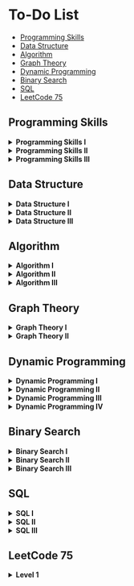 # To-Do List

- [Programming Skills](#programming-skills)
- [Data Structure](#data-structure)
- [Algorithm](#algorithm)
- [Graph Theory](#graph-theory)
- [Dynamic Programming](#dynamic-programming)
- [Binary Search](#binary-search)
- [SQL](#sql)
- [LeetCode 75](#leetcode-75)

## Programming Skills

<details>
	<summary><b>Programming Skills I</b></summary>
	<ul>
		<li>[x] 1523. Count Odd Numbers in an Interval Range</li>
		<li>[x] 1491. Average Salary Excluding the Minimum and Maximum Salary</li>
		<li>[x] 0191. Number of 1 Bits</li>
		<li>[x] 1281. Subtract the Product and Sum of Digits of an Integer</li>
		<li>[x] 0976. Largest Perimeter Triangle</li>
		<li>[x] 1779. Find Nearest Point That Has the Same X or Y Coordinate</li>
		<li>[x] 1822. Sign of the Product of an Array</li>
		<li>[x] 1502. Can Make Arithmetic Progression From Sequence</li>
		<li>[x] 0202. Happy Number</li>
		<li>[x] 1790. Check if One String Swap Can Make Strings Equal</li>
		<li>[x] 0589. N-ary Tree Preorder Traversal</li>
		<li>[x] 0496. Next Greater Element I</li>
		<li>[x] 1232. Check If It Is a Straight Line</li>
		<li>[x] 1588. Sum of All Odd Length Subarrays</li>
		<li>[x] 0283. Move Zeroes</li>
		<li>[x] 1672. Richest Customer Wealth</li>
		<li>[x] 1572. Matrix Diagonal Sum</li>
		<li>[x] 0566. Reshape the Matrix</li>
		<li>[x] 1768. Merge Strings Alternately</li>
		<li>[x] 1678. Goal Parser Interpretation</li>
		<li>[x] 0389. Find the Difference</li>
		<li>[x] 0709. To Lower Case</li>
		<li>[x] 1309. Decrypt String from Alphabet to Integer Mapping</li>
		<li>[x] 0953. Verifying an Alien Dictionary</li>
		<li>[x] 1290. Convert Binary Number in a Linked List to Integer</li>
		<li>[x] 0876. Middle of the Linked List</li>
		<li>[x] 0104. Maximum Depth of Binary Tree</li>
		<li>[x] 0404. Sum of Left Leaves</li>
		<li>[x] 1356. Sort Integers by The Number of 1 Bits</li>
		<li>[x] 0232. Implement Queue using Stacks</li>
		<li>[x] 0242. Valid Anagram</li>
		<li>[x] 0217. Contains Duplicate</li>
		<li>[x] 1603. Design Parking System</li>
		<li>[x] 0303. Range Sum Query - Immutable</li>
	</ul>
</details>
<details>
	<summary><b>Programming Skills II</b></summary>
	<ul>
		<li>[x] 0896. Monotonic Array</li>
		<li>[x] 0028. Implement strStr()</li>
		<li>[x] 0110. Balanced Binary Tree</li>
		<li>[x] 0459. Repeated Substring Pattern</li>
		<li>[x] 0150. Evaluate Reverse Polish Notation</li>
		<li>[x] 0066. Plus One</li>
		<li>[x] 1367. Linked List in Binary Tree</li>
		<li>[x] 0043. Multiply Strings</li>
		<li>[x] 0067. Add Binary</li>
		<li>[x] 0989. Add to Array-Form of Integer</li>
		<li>[x] 0739. Daily Temperatures</li>
		<li>[x] 0058. Length of Last Word</li>
		<li>[x] 0048. Rotate Image</li>
		<li>[x] 1886. Determine Whether Matrix Can Be Obtained By Rotation</li>
		<li>[x] 0054. Spiral Matrix</li>
		<li>[x] 0973. K Closest Points to Origin</li>
		<li>[x] 1630. Arithmetic Subarrays</li>
		<li>[x] 0429. N-ary Tree Level Order Traversal</li>
		<li>[x] 0503. Next Greater Element II</li>
		<li>[x] 0556. Next Greater Element III</li>
		<li>[x] 1376. Time Needed to Inform All Employees</li>
		<li>[x] 0049. Group Anagrams</li>
		<li>[x] 0438. Find All Anagrams in a String</li>
		<li>[x] 0713. Subarray Product Less Than K</li>
		<li>[x] 0304. Range Sum Query 2D - Immutable</li>
		<li>[x] 0910. Smallest Range II</li>
		<li>[x] 0143. Reorder List</li>
		<li>[x] 0138. Copy List with Random Pointer</li>
		<li>[x] 0002. Add Two Numbers</li>
		<li>[x] 0445. Add Two Numbers II</li>
		<li>[x] 0061. Rotate List</li>
		<li>[x] 0173. Binary Search Tree Iterator</li>
		<li>[x] 1845. Seat Reservation Manager</li>
		<li>[x] 0860. Lemonade Change</li>
		<li>[x] 0155. Min Stack</li>
		<li>[x] 0341. Flatten Nested List Iterator</li>
		<li>[x] 1797. Design Authentication Manager</li>
		<li>[x] 0707. Design Linked List</li>
		<li>[x] 0380. Insert Delete GetRandom O(1)</li>
		<li>[x] 0622. Design Circular Queue</li>
		<li>[x] 0729. My Calendar I</li>
	</ul>
</details>
<details>
	<summary><b>Programming Skills III</b></summary>
	<ul>
		<li>[ ] 1634. Add Two Polynomials Represented as Linked Lists</li>
		<li>[ ] 0369. Plus One Linked List</li>
		<li>[ ] 1836. Remove Duplicates From an Unsorted Linked List</li>
		<li>[ ] 0426. Convert Binary Search Tree to Sorted Doubly Linked List</li>
		<li>[ ] 0325. Maximum Size Subarray Sum Equals k</li>
		<li>[ ] 0209. Minimum Size Subarray Sum</li>
		<li>[ ] 0525. Contiguous Array</li>
		<li>[ ] 1798. Maximum Number of Consecutive Values You Can Make</li>
		<li>[ ] 0255. Verify Preorder Sequence in Binary Search Tree</li>
		<li>[ ] 0224. Basic Calculator</li>
		<li>[ ] 0901. Online Stock Span</li>
		<li>[ ] 0241. Different Ways to Add Parentheses</li>
		<li>[ ] 0449. Serialize and Deserialize BST</li>
		<li>[ ] 0008. String to Integer (atoi)</li>
		<li>[ ] 0148. Sort List</li>
		<li>[ ] 0023. Merge k Sorted Lists</li>
		<li>[ ] 0708. Insert into a Sorted Circular Linked List</li>
		<li>[ ] 0282. Expression Add Operators</li>
		<li>[ ] 0227. Basic Calculator II</li>
		<li>[ ] 0772. Basic Calculator III</li>
		<li>[ ] 0641. Design Circular Deque</li>
		<li>[ ] 1352. Product of the Last K Numbers</li>
		<li>[ ] 1597. Build Binary Expression Tree From Infix Expression</li>
		<li>[ ] 0214. Shortest Palindrome</li>
		<li>[ ] 0065. Valid Number</li>
		<li>[ ] 0208. Implement Trie (Prefix Tree)</li>
		<li>[ ] 1804. Implement Trie II (Prefix Tree)</li>
		<li>[ ] 0642. Design Search Autocomplete System</li>
		<li>[ ] 0295. Find Median from Data Stream</li>
		<li>[ ] 0895. Maximum Frequency Stack</li>
		<li>[ ] 0146. LRU Cache</li>
		<li>[ ] 0211. Design Add and Search Words Data Structure</li>
		<li>[ ] 0297. Serialize and Deserialize Binary Tree</li>
		<li>[ ] 0281. Zigzag Iterator</li>
		<li>[ ] 0348. Design Tic-Tac-Toe</li>
		<li>[ ] 1166. Design File System</li>
		<li>[ ] 1586. Binary Search Tree Iterator II</li>
		<li>[ ] 1570. Dot Product of Two Sparse Vectors</li>
		<li>[ ] 1244. Design A Leaderboard</li>
		<li>[ ] 1628. Design an Expression Tree With Evaluate Function</li>
		<li>[ ] 0460. LFU Cache</li>
		<li>[ ] 0244. Shortest Word Distance II</li>
		<li>[ ] 0353. Design Snake Game</li>
		<li>[ ] 0251. Flatten 2D Vector</li>
		<li>[ ] 1622. Fancy Sequence</li>
		<li>[ ] 0855. Exam Room</li>
		<li>[ ] 0635. Design Log Storage System</li>
		<li>[ ] 0631. Design Excel Sum Formula</li>
		<li>[ ] 0307. Range Sum Query - Mutable</li>
		<li>[ ] 0535. Encode and Decode TinyURL</li>
		<li>[ ] 0431. Encode N-ary Tree to Binary Tree</li>
		<li>[ ] 0381. Insert Delete GetRandom O(1) - Duplicates allowed</li>
		<li>[ ] 1396. Design Underground System</li>
		<li>[ ] 0715. Range Module</li>
	</ul>
</details>

## Data Structure

<details>
	<summary><b>Data Structure I</b></summary>
	<ul>
		<li>[x] 0217. Contains Duplicate</li>
		<li>[x] 0053. Maximum Subarray</li>
		<li>[x] 0001. Two Sum</li>
		<li>[x] 0088. Merge Sorted Array</li>
		<li>[x] 0350. Intersection of Two Arrays II</li>
		<li>[x] 0121. Best Time to Buy and Sell Stock</li>
		<li>[x] 0566. Reshape the Matrix</li>
		<li>[x] 0118. Pascal's Triangle</li>
		<li>[x] 0036. Valid Sudoku</li>
		<li>[x] 0074. Search a 2D Matrix</li>
		<li>[x] 0387. First Unique Character in a String</li>
		<li>[x] 0383. Ransom Note</li>
		<li>[x] 0242. Valid Anagram</li>
		<li>[x] 0141. Linked List Cycle</li>
		<li>[x] 0021. Merge Two Sorted Lists</li>
		<li>[x] 0203. Remove Linked List Elements</li>
		<li>[x] 0206. Reverse Linked List</li>
		<li>[x] 0083. Remove Duplicates from Sorted List</li>
		<li>[x] 0020. Valid Parentheses</li>
		<li>[x] 0232. Implement Queue using Stacks</li>
		<li>[x] 0144. Binary Tree Preorder Traversal</li>
		<li>[x] 0094. Binary Tree Inorder Traversal</li>
		<li>[x] 0145. Binary Tree Postorder Traversal</li>
		<li>[x] 0102. Binary Tree Level Order Traversal</li>
		<li>[x] 0104. Maximum Depth of Binary Tree</li>
		<li>[x] 0101. Symmetric Tree</li>
		<li>[x] 0226. Invert Binary Tree</li>
		<li>[x] 0112. Path Sum</li>
		<li>[x] 0700. Search in a Binary Search Tree</li>
		<li>[x] 0701. Insert into a Binary Search Tree</li>
		<li>[x] 0098. Validate Binary Search Tree</li>
		<li>[x] 0653. Two Sum IV - Input is a BST</li>
		<li>[x] 0235. Lowest Common Ancestor of a Binary Search Tree</li>
	</ul>
</details>
<details>
	<summary><b>Data Structure II</b></summary>
	<ul>
		<li>[ ] 0136. Single Number</li>
		<li>[ ] 0169. Majority Element</li>
		<li>[ ] 0015. 3Sum</li>
		<li>[ ] 0075. Sort Colors</li>
		<li>[ ] 0056. Merge Intervals</li>
		<li>[ ] 0706. Design HashMap</li>
		<li>[ ] 0119. Pascal's Triangle II</li>
		<li>[ ] 0048. Rotate Image</li>
		<li>[ ] 0059. Spiral Matrix II</li>
		<li>[ ] 0240. Search a 2D Matrix II</li>
		<li>[ ] 0435. Non-overlapping Intervals</li>
		<li>[ ] 0334. Increasing Triplet Subsequence</li>
		<li>[ ] 0238. Product of Array Except Self</li>
		<li>[ ] 0560. Subarray Sum Equals K</li>
		<li>[ ] 0415. Add Strings</li>
		<li>[ ] 0409. Longest Palindrome</li>
		<li>[ ] 0290. Word Pattern</li>
		<li>[ ] 0763. Partition Labels</li>
		<li>[ ] 0049. Group Anagrams</li>
		<li>[ ] 0043. Multiply Strings</li>
		<li>[ ] 0187. Repeated DNA Sequences</li>
		<li>[ ] 0005. Longest Palindromic Substring</li>
		<li>[ ] 0002. Add Two Numbers</li>
		<li>[ ] 0142. Linked List Cycle II</li>
		<li>[ ] 0160. Intersection of Two Linked Lists</li>
		<li>[ ] 0082. Remove Duplicates from Sorted List II</li>
		<li>[ ] 0024. Swap Nodes in Pairs</li>
		<li>[ ] 0707. Design Linked List</li>
		<li>[ ] 0025. Reverse Nodes in k-Group</li>
		<li>[ ] 0143. Reorder List</li>
		<li>[ ] 0155. Min Stack</li>
		<li>[ ] 1249. Minimum Remove to Make Valid Parentheses</li>
		<li>[ ] 1823. Find the Winner of the Circular Game</li>
		<li>[ ] 0108. Convert Sorted Array to Binary Search Tree</li>
		<li>[ ] 0105. Construct Binary Tree from Preorder and Inorder Traversal</li>
		<li>[ ] 0103. Binary Tree Zigzag Level Order Traversal</li>
		<li>[ ] 0199. Binary Tree Right Side View</li>
		<li>[ ] 0113. Path Sum II</li>
		<li>[ ] 0450. Delete Node in a BST</li>
		<li>[ ] 0230. Kth Smallest Element in a BST</li>
		<li>[ ] 0173. Binary Search Tree Iterator</li>
		<li>[ ] 0236. Lowest Common Ancestor of a Binary Tree</li>
		<li>[ ] 0297. Serialize and Deserialize Binary Tree</li>
		<li>[ ] 0997. Find the Town Judge</li>
		<li>[ ] 1557. Minimum Number of Vertices to Reach All Nodes</li>
		<li>[ ] 0841. Keys and Rooms</li>
		<li>[ ] 0215. Kth Largest Element in an Array</li>
		<li>[ ] 0347. Top K Frequent Elements</li>
		<li>[ ] 0451. Sort Characters By Frequency</li>
		<li>[ ] 0973. K Closest Points to Origin</li>
	</ul>
</details>
<details>
	<summary><b>Data Structure III</b></summary>
	<ul>
		<li>[ ] 0325. Maximum Size Subarray Sum Equals k</li>
		<li>[ ] 1151. Minimum Swaps to Group All 1's Together</li>
		<li>[ ] 1588. Sum of All Odd Length Subarrays</li>
		<li>[ ] 0452. Minimum Number of Arrows to Burst Balloons</li>
		<li>[ ] 0128. Longest Consecutive Sequence</li>
		<li>[ ] 0454. 4Sum II</li>
		<li>[ ] 0448. Find All Numbers Disappeared in an Array</li>
		<li>[ ] 1427. Perform String Shifts</li>
		<li>[ ] 0409. Longest Palindrome</li>
		<li>[ ] 0187. Repeated DNA Sequences</li>
		<li>[ ] 0005. Longest Palindromic Substring</li>
		<li>[ ] 0044. Wildcard Matching</li>
		<li>[ ] 0214. Shortest Palindrome</li>
		<li>[ ] 1634. Add Two Polynomials Represented as Linked Lists</li>
		<li>[ ] 0369. Plus One Linked List</li>
		<li>[ ] 0148. Sort List</li>
		<li>[ ] 0138. Copy List with Random Pointer</li>
		<li>[ ] 0430. Flatten a Multilevel Doubly Linked List</li>
		<li>[ ] 0281. Zigzag Iterator</li>
		<li>[ ] 0394. Decode String</li>
		<li>[ ] 0739. Daily Temperatures</li>
		<li>[ ] 0042. Trapping Rain Water</li>
		<li>[ ] 0402. Remove K Digits</li>
		<li>[ ] 0456. 132 Pattern</li>
		<li>[ ] 0084. Largest Rectangle in Histogram</li>
		<li>[ ] 0862. Shortest Subarray with Sum at Least K</li>
		<li>[ ] 1602. Find Nearest Right Node in Binary Tree</li>
		<li>[ ] 1469. Find All The Lonely Nodes</li>
		<li>[ ] 1522. Diameter of N-Ary Tree</li>
		<li>[ ] 0337. House Robber III</li>
		<li>[ ] 1325. Delete Leaves With a Given Value</li>
		<li>[ ] 0366. Find Leaves of Binary Tree</li>
		<li>[ ] 0124. Binary Tree Maximum Path Sum</li>
		<li>[ ] 0968. Binary Tree Cameras</li>
		<li>[ ] 0886. Possible Bipartition</li>
		<li>[ ] 0787. Cheapest Flights Within K Stops</li>
		<li>[ ] 0261. Graph Valid Tree</li>
		<li>[ ] 0547. Number of Provinces</li>
		<li>[ ] 0990. Satisfiability of Equality Equations</li>
		<li>[ ] 1319. Number of Operations to Make Network Connected</li>
		<li>[ ] 0305. Number of Islands II</li>
		<li>[ ] 1579. Remove Max Number of Edges to Keep Graph Fully Traversable</li>
		<li>[ ] 0323. Number of Connected Components in an Undirected Graph</li>
		<li>[ ] 1101. The Earliest Moment When Everyone Become Friends</li>
		<li>[ ] 0253. Meeting Rooms II</li>
		<li>[ ] 0023. Merge k Sorted Lists</li>
		<li>[ ] 0378. Kth Smallest Element in a Sorted Matrix</li>
		<li>[ ] 0295. Find Median from Data Stream</li>
		<li>[ ] 0358. Rearrange String k Distance Apart</li>
		<li>[ ] 0759. Employee Free Time</li>
		<li>[ ] 0218. The Skyline Problem</li>
		<li>[ ] 1756. Design Most Recently Used Queue</li>
		<li>[ ] 0729. My Calendar I</li>
		<li>[ ] 1606. Find Servers That Handled Most Number of Requests</li>
		<li>[ ] 0208. Implement Trie (Prefix Tree)</li>
		<li>[ ] 0211. Design Add and Search Words Data Structure</li>
		<li>[ ] 1858. Longest Word With All Prefixes</li>
		<li>[ ] 0212. Word Search II</li>
		<li>[ ] 0336. Palindrome Pairs</li>
		<li>[ ] 0642. Design Search Autocomplete System</li>
	</ul>
</details>

## Algorithm

<details>
	<summary><b>Algorithm I</b></summary>
	<ul>
		<li>[ ] 0704. Binary Search</li>
		<li>[ ] 0278. First Bad Version</li>
		<li>[ ] 0035. Search Insert Position</li>
		<li>[ ] 0977. Squares of a Sorted Array</li>
		<li>[ ] 0189. Rotate Array</li>
		<li>[ ] 0283. Move Zeroes</li>
		<li>[ ] 0167. Two Sum II - Input Array Is Sorted</li>
		<li>[ ] 0344. Reverse String</li>
		<li>[ ] 0557. Reverse Words in a String III</li>
		<li>[ ] 0876. Middle of the Linked List</li>
		<li>[ ] 0019. Remove Nth Node From End of List</li>
		<li>[ ] 0003. Longest Substring Without Repeating Characters</li>
		<li>[ ] 0567. Permutation in String</li>
		<li>[ ] 0733. Flood Fill</li>
		<li>[ ] 0695. Max Area of Island</li>
		<li>[ ] 0617. Merge Two Binary Trees</li>
		<li>[ ] 0116. Populating Next Right Pointers in Each Node</li>
		<li>[ ] 0542. 01 Matrix</li>
		<li>[ ] 0994. Rotting Oranges</li>
		<li>[ ] 0021. Merge Two Sorted Lists</li>
		<li>[ ] 0206. Reverse Linked List</li>
		<li>[ ] 0077. Combinations</li>
		<li>[ ] 0046. Permutations</li>
		<li>[ ] 0784. Letter Case Permutation</li>
		<li>[ ] 0070. Climbing Stairs</li>
		<li>[ ] 0198. House Robber</li>
		<li>[ ] 0120. Triangle</li>
		<li>[ ] 0231. Power of Two</li>
		<li>[ ] 0191. Number of 1 Bits</li>
		<li>[ ] 0190. Reverse Bits</li>
		<li>[ ] 0136. Single Number</li>
	</ul>
</details>
<details>
	<summary><b>Algorithm II</b></summary>
	<ul>
		<li>[ ] 0034. Find First and Last Position of Element in Sorted Array</li>
		<li>[ ] 0033. Search in Rotated Sorted Array</li>
		<li>[ ] 0074. Search a 2D Matrix</li>
		<li>[ ] 0153. Find Minimum in Rotated Sorted Array</li>
		<li>[ ] 0162. Find Peak Element</li>
		<li>[ ] 0082. Remove Duplicates from Sorted List II</li>
		<li>[ ] 0015. 3Sum</li>
		<li>[ ] 0844. Backspace String Compare</li>
		<li>[ ] 0986. Interval List Intersections</li>
		<li>[ ] 0011. Container With Most Water</li>
		<li>[ ] 0438. Find All Anagrams in a String</li>
		<li>[ ] 0713. Subarray Product Less Than K</li>
		<li>[ ] 0209. Minimum Size Subarray Sum</li>
		<li>[ ] 0200. Number of Islands</li>
		<li>[ ] 0547. Number of Provinces</li>
		<li>[ ] 0117. Populating Next Right Pointers in Each Node II</li>
		<li>[ ] 0572. Subtree of Another Tree</li>
		<li>[ ] 1091. Shortest Path in Binary Matrix</li>
		<li>[ ] 0130. Surrounded Regions</li>
		<li>[ ] 0797. All Paths From Source to Target</li>
		<li>[ ] 0078. Subsets</li>
		<li>[ ] 0090. Subsets II</li>
		<li>[ ] 0047. Permutations II</li>
		<li>[ ] 0039. Combination Sum</li>
		<li>[ ] 0040. Combination Sum II</li>
		<li>[ ] 0017. Letter Combinations of a Phone Number</li>
		<li>[ ] 0022. Generate Parentheses</li>
		<li>[ ] 0079. Word Search</li>
		<li>[ ] 0213. House Robber II</li>
		<li>[ ] 0055. Jump Game</li>
		<li>[ ] 0045. Jump Game II</li>
		<li>[ ] 0062. Unique Paths</li>
		<li>[ ] 0005. Longest Palindromic Substring</li>
		<li>[ ] 0413. Arithmetic Slices</li>
		<li>[ ] 0091. Decode Ways</li>
		<li>[ ] 0139. Word Break</li>
		<li>[ ] 0300. Longest Increasing Subsequence</li>
		<li>[ ] 0673. Number of Longest Increasing Subsequence</li>
		<li>[ ] 1143. Longest Common Subsequence</li>
		<li>[ ] 0583. Delete Operation for Two Strings</li>
		<li>[ ] 0072. Edit Distance</li>
		<li>[ ] 0322. Coin Change</li>
		<li>[ ] 0343. Integer Break</li>
		<li>[ ] 0201. Bitwise AND of Numbers Range</li>
		<li>[ ] 0384. Shuffle an Array</li>
		<li>[ ] 0202. Happy Number</li>
		<li>[ ] 0149. Max Points on a Line</li>
	</ul>
</details>
<details>
	<summary><b>Algorithm III</b></summary>
	<ul>
		<li>[ ] 1060. Missing Element in Sorted Array</li>
		<li>[ ] 1901. Find a Peak Element II</li>
		<li>[ ] 1231. Divide Chocolate</li>
		<li>[ ] 1182. Shortest Distance to Target Color</li>
		<li>[ ] 1229. Meeting Scheduler</li>
		<li>[ ] 0287. Find the Duplicate Number</li>
		<li>[ ] 0042. Trapping Rain Water</li>
		<li>[ ] 1868. Product of Two Run-Length Encoded Arrays</li>
		<li>[ ] 0159. Longest Substring with At Most Two Distinct Characters</li>
		<li>[ ] 0340. Longest Substring with At Most K Distinct Characters</li>
		<li>[ ] 1004. Max Consecutive Ones III</li>
		<li>[ ] 0239. Sliding Window Maximum</li>
		<li>[ ] 0076. Minimum Window Substring</li>
		<li>[ ] 0286. Walls and Gates</li>
		<li>[ ] 0417. Pacific Atlantic Water Flow</li>
		<li>[ ] 1469. Find All The Lonely Nodes</li>
		<li>[ ] 0582. Kill Process</li>
		<li>[ ] 0863. All Nodes Distance K in Binary Tree</li>
		<li>[ ] 0752. Open the Lock</li>
		<li>[ ] 1319. Number of Operations to Make Network Connected</li>
		<li>[ ] 1368. Minimum Cost to Make at Least One Valid Path in a Grid</li>
		<li>[ ] 1192. Critical Connections in a Network</li>
		<li>[ ] 0254. Factor Combinations</li>
		<li>[ ] 0394. Decode String</li>
		<li>[ ] 0051. N-Queens</li>
		<li>[ ] 0037. Sudoku Solver</li>
		<li>[ ] 0010. Regular Expression Matching</li>
		<li>[ ] 0241. Different Ways to Add Parentheses</li>
		<li>[ ] 0301. Remove Invalid Parentheses</li>
		<li>[ ] 0489. Robot Room Cleaner</li>
		<li>[ ] 0053. Maximum Subarray</li>
		<li>[ ] 0004. Median of Two Sorted Arrays</li>
		<li>[ ] 0315. Count of Smaller Numbers After Self</li>
		<li>[ ] 0309. Best Time to Buy and Sell Stock with Cooldown</li>
		<li>[ ] 0714. Best Time to Buy and Sell Stock with Transaction Fee</li>
		<li>[ ] 0410. Split Array Largest Sum</li>
		<li>[ ] 0337. House Robber III</li>
		<li>[ ] 0221. Maximal Square</li>
		<li>[ ] 0085. Maximal Rectangle</li>
		<li>[ ] 0486. Predict the Winner</li>
		<li>[ ] 0131. Palindrome Partitioning</li>
		<li>[ ] 0132. Palindrome Partitioning II</li>
		<li>[ ] 0416. Partition Equal Subset Sum</li>
		<li>[ ] 0983. Minimum Cost For Tickets</li>
		<li>[ ] 0123. Best Time to Buy and Sell Stock III</li>
		<li>[ ] 0174. Dungeon Game</li>
		<li>[ ] 0207. Course Schedule</li>
		<li>[ ] 0210. Course Schedule II</li>
		<li>[ ] 0310. Minimum Height Trees</li>
		<li>[ ] 0329. Longest Increasing Path in a Matrix</li>
		<li>[ ] 1136. Parallel Courses</li>
		<li>[ ] 0269. Alien Dictionary</li>
		<li>[ ] 0260. Single Number III</li>
		<li>[ ] 0864. Shortest Path to Get All Keys</li>
		<li>[ ] 0995. Minimum Number of K Consecutive Bit Flips</li>
		<li>[ ] 1396. Design Underground System</li>
		<li>[ ] 0146. LRU Cache</li>
		<li>[ ] 0981. Time Based Key-Value Store</li>
		<li>[ ] 0715. Range Module</li>
		<li>[ ] 0460. LFU Cache</li>
	</ul>
</details>

## Graph Theory

<details>
	<summary><b>Graph Theory I</b></summary>
	<ul>
		<li>[ ] 0733. Flood Fill</li>
		<li>[ ] 0200. Number of Islands</li>
		<li>[ ] 0695. Max Area of Island</li>
		<li>[ ] 1254. Number of Closed Islands</li>
		<li>[ ] 1020. Number of Enclaves</li>
		<li>[ ] 1905. Count Sub Islands</li>
		<li>[ ] 1162. As Far from Land as Possible</li>
		<li>[ ] 0417. Pacific Atlantic Water Flow</li>
		<li>[ ] 1091. Shortest Path in Binary Matrix</li>
		<li>[ ] 0542. 01 Matrix</li>
		<li>[ ] 0934. Shortest Bridge</li>
		<li>[ ] 1926. Nearest Exit from Entrance in Maze</li>
		<li>[ ] 0797. All Paths From Source to Target</li>
		<li>[ ] 0841. Keys and Rooms</li>
		<li>[ ] 0547. Number of Provinces</li>
		<li>[ ] 1319. Number of Operations to Make Network Connected</li>
		<li>[ ] 1376. Time Needed to Inform All Employees</li>
		<li>[ ] 0802. Find Eventual Safe States</li>
		<li>[ ] 1129. Shortest Path with Alternating Colors</li>
		<li>[ ] 1466. Reorder Routes to Make All Paths Lead to the City Zero</li>
		<li>[ ] 0847. Shortest Path Visiting All Nodes</li>
		<li>[ ] 1306. Jump Game III</li>
		<li>[ ] 1654. Minimum Jumps to Reach Home</li>
		<li>[ ] 0365. Water and Jug Problem</li>
		<li>[ ] 0433. Minimum Genetic Mutation</li>
		<li>[ ] 0752. Open the Lock</li>
		<li>[ ] 0127. Word Ladder</li>
		<li>[ ] 0997. Find the Town Judge</li>
		<li>[ ] 1557. Minimum Number of Vertices to Reach All Nodes</li>
		<li>[ ] 1615. Maximal Network Rank</li>
		<li>[ ] 0886. Possible Bipartition</li>
		<li>[ ] 0785. Is Graph Bipartite?</li>
	</ul>
</details>
<details>
	<summary><b>Graph Theory II</b></summary>
	<ul>
		<li>[ ] 0261. Graph Valid Tree</li>
		<li>[ ] 0684. Redundant Connection</li>
		<li>[ ] 0685. Redundant Connection II</li>
		<li>[ ] 1579. Remove Max Number of Edges to Keep Graph Fully Traversable</li>
		<li>[ ] 1101. The Earliest Moment When Everyone Become Friends</li>
		<li>[ ] 0990. Satisfiability of Equality Equations</li>
		<li>[ ] 1061. Lexicographically Smallest Equivalent String</li>
		<li>[ ] 0737. Sentence Similarity II</li>
		<li>[ ] 1258. Synonymous Sentences</li>
		<li>[ ] 1202. Smallest String With Swaps</li>
		<li>[ ] 0721. Accounts Merge</li>
		<li>[ ] 0839. Similar String Groups</li>
		<li>[ ] 0305. Number of Islands II</li>
		<li>[ ] 0924. Minimize Malware Spread</li>
		<li>[ ] 0928. Minimize Malware Spread II</li>
		<li>[ ] 1627. Graph Connectivity With Threshold</li>
		<li>[ ] 1697. Checking Existence of Edge Length Limited Paths</li>
		<li>[ ] 0352. Data Stream as Disjoint Intervals</li>
		<li>[ ] 0207. Course Schedule</li>
		<li>[ ] 0210. Course Schedule II</li>
		<li>[ ] 0310. Minimum Height Trees</li>
		<li>[ ] 1136. Parallel Courses</li>
		<li>[ ] 0269. Alien Dictionary</li>
		<li>[ ] 1857. Largest Color Value in a Directed Graph</li>
		<li>[ ] 1591. Strange Printer II</li>
		<li>[ ] 1203. Sort Items by Groups Respecting Dependencies</li>
		<li>[ ] 1135. Connecting Cities With Minimum Cost</li>
		<li>[ ] 1584. Min Cost to Connect All Points</li>
		<li>[ ] 1168. Optimize Water Distribution in a Village</li>
		<li>[ ] 0778. Swim in Rising Water</li>
		<li>[ ] 1489. Find Critical and Pseudo-Critical Edges in Minimum Spanning Tree</li>
		<li>[ ] 0787. Cheapest Flights Within K Stops</li>
		<li>[ ] 1631. Path With Minimum Effort</li>
		<li>[ ] 1514. Path with Maximum Probability</li>
		<li>[ ] 1928. Minimum Cost to Reach Destination in Time</li>
		<li>[ ] 1368. Minimum Cost to Make at Least One Valid Path in a Grid</li>
		<li>[ ] 0743. Network Delay Time</li>
		<li>[ ] 0505. The Maze II</li>
		<li>[ ] 0499. The Maze III</li>
		<li>[ ] 1334. Find the City With the Smallest Number of Neighbors at a Threshold Distance</li>
		<li>[ ] 1462. Course Schedule IV</li>
		<li>[ ] 1786. Number of Restricted Paths From First to Last Node</li>
		<li>[ ] 0323. Number of Connected Components in an Undirected Graph</li>
		<li>[ ] 0490. The Maze</li>
		<li>[ ] 0317. Shortest Distance from All Buildings</li>
		<li>[ ] 1263. Minimum Moves to Move a Box to Their Target Location</li>
		<li>[ ] 1345. Jump Game IV</li>
		<li>[ ] 0864. Shortest Path to Get All Keys</li>
		<li>[ ] 0913. Cat and Mouse</li>
		<li>[ ] 0694. Number of Distinct Islands</li>
		<li>[ ] 0834. Sum of Distances in Tree</li>
		<li>[ ] 1494. Parallel Courses II</li>
		<li>[ ] 1192. Critical Connections in a Network</li>
	</ul>
</details>

## Dynamic Programming

<details>
	<summary><b>Dynamic Programming I</b></summary>
	<ul>
		<li>[ ] 0509. Fibonacci Number</li>
		<li>[ ] 1137. N-th Tribonacci Number</li>
		<li>[ ] 0070. Climbing Stairs</li>
		<li>[ ] 0746. Min Cost Climbing Stairs</li>
		<li>[ ] 0198. House Robber</li>
		<li>[ ] 0213. House Robber II</li>
		<li>[ ] 0740. Delete and Earn</li>
		<li>[ ] 0055. Jump Game</li>
		<li>[ ] 0045. Jump Game II</li>
		<li>[ ] 0053. Maximum Subarray</li>
		<li>[ ] 0918. Maximum Sum Circular Subarray</li>
		<li>[ ] 0152. Maximum Product Subarray</li>
		<li>[ ] 1567. Maximum Length of Subarray With Positive Product</li>
		<li>[ ] 1014. Best Sightseeing Pair</li>
		<li>[ ] 0121. Best Time to Buy and Sell Stock</li>
		<li>[ ] 0122. Best Time to Buy and Sell Stock II</li>
		<li>[ ] 0309. Best Time to Buy and Sell Stock with Cooldown</li>
		<li>[ ] 0714. Best Time to Buy and Sell Stock with Transaction Fee</li>
		<li>[ ] 0139. Word Break</li>
		<li>[ ] 0042. Trapping Rain Water</li>
		<li>[ ] 0413. Arithmetic Slices</li>
		<li>[ ] 0091. Decode Ways</li>
		<li>[ ] 0264. Ugly Number II</li>
		<li>[ ] 0096. Unique Binary Search Trees</li>
		<li>[ ] 0118. Pascal's Triangle</li>
		<li>[ ] 0119. Pascal's Triangle II</li>
		<li>[ ] 0931. Minimum Falling Path Sum</li>
		<li>[ ] 0120. Triangle</li>
		<li>[ ] 1314. Matrix Block Sum</li>
		<li>[ ] 0304. Range Sum Query 2D - Immutable</li>
		<li>[ ] 0062. Unique Paths</li>
		<li>[ ] 0063. Unique Paths II</li>
		<li>[ ] 0064. Minimum Path Sum</li>
		<li>[ ] 0221. Maximal Square</li>
		<li>[ ] 0005. Longest Palindromic Substring</li>
		<li>[ ] 0516. Longest Palindromic Subsequence</li>
		<li>[ ] 0300. Longest Increasing Subsequence</li>
		<li>[ ] 0376. Wiggle Subsequence</li>
		<li>[ ] 0392. Is Subsequence</li>
		<li>[ ] 1143. Longest Common Subsequence</li>
		<li>[ ] 0072. Edit Distance</li>
		<li>[ ] 0322. Coin Change</li>
		<li>[ ] 0518. Coin Change 2</li>
		<li>[ ] 0377. Combination Sum IV</li>
		<li>[ ] 0343. Integer Break</li>
		<li>[ ] 0279. Perfect Squares</li>
	</ul>
</details>
<details>
	<summary><b>Dynamic Programming II</b></summary>
	<ul>
		<li>[ ] 0509. Fibonacci Number</li>
		<li>[ ] 0070. Climbing Stairs</li>
		<li>[ ] 0746. Min Cost Climbing Stairs</li>
		<li>[ ] 0053. Maximum Subarray</li>
		<li>[ ] 0198. House Robber</li>
		<li>[ ] 0213. House Robber II</li>
		<li>[ ] 0256. Paint House</li>
		<li>[ ] 0265. Paint House II</li>
		<li>[ ] 0121. Best Time to Buy and Sell Stock</li>
		<li>[ ] 0714. Best Time to Buy and Sell Stock with Transaction Fee</li>
		<li>[ ] 0309. Best Time to Buy and Sell Stock with Cooldown</li>
		<li>[ ] 0152. Maximum Product Subarray</li>
		<li>[ ] 0487. Max Consecutive Ones II</li>
		<li>[ ] 0376. Wiggle Subsequence</li>
		<li>[ ] 1746. Maximum Subarray Sum After One Operation</li>
		<li>[ ] 1230. Toss Strange Coins</li>
		<li>[ ] 1143. Longest Common Subsequence</li>
		<li>[ ] 1035. Uncrossed Lines</li>
		<li>[ ] 0712. Minimum ASCII Delete Sum for Two Strings</li>
		<li>[ ] 0300. Longest Increasing Subsequence</li>
		<li>[ ] 0673. Number of Longest Increasing Subsequence</li>
		<li>[ ] 1048. Longest String Chain</li>
		<li>[ ] 0646. Maximum Length of Pair Chain</li>
		<li>[ ] 0368. Largest Divisible Subset</li>
		<li>[ ] 0647. Palindromic Substrings</li>
		<li>[ ] 0005. Longest Palindromic Substring</li>
		<li>[ ] 1055. Shortest Way to Form String</li>
		<li>[ ] 0516. Longest Palindromic Subsequence</li>
		<li>[ ] 0064. Minimum Path Sum</li>
		<li>[ ] 0562. Longest Line of Consecutive One in Matrix</li>
		<li>[ ] 1182. Shortest Distance to Target Color</li>
		<li>[ ] 0343. Integer Break</li>
		<li>[ ] 0238. Product of Array Except Self</li>
		<li>[ ] 0139. Word Break</li>
		<li>[ ] 0254. Factor Combinations</li>
		<li>[ ] 0329. Longest Increasing Path in a Matrix</li>
		<li>[ ] 0062. Unique Paths</li>
		<li>[ ] 0063. Unique Paths II</li>
		<li>[ ] 0576. Out of Boundary Paths</li>
		<li>[ ] 0650. 2 Keys Keyboard</li>
		<li>[ ] 0361. Bomb Enemy</li>
		<li>[ ] 0096. Unique Binary Search Trees</li>
		<li>[ ] 1130. Minimum Cost Tree From Leaf Values</li>
		<li>[ ] 0322. Coin Change</li>
		<li>[ ] 0518. Coin Change 2</li>
		<li>[ ] 0039. Combination Sum</li>
		<li>[ ] 0279. Perfect Squares</li>
		<li>[ ] 0416. Partition Equal Subset Sum</li>
		<li>[ ] 0494. Target Sum</li>
	</ul>
</details>
<details>
	<summary><b>Dynamic Programming III</b></summary>
	<ul>
		<li>[ ] 1884. Egg Drop With 2 Eggs and N Floors</li>
		<li>[ ] 0887. Super Egg Drop</li>
		<li>[ ] 0123. Best Time to Buy and Sell Stock III</li>
		<li>[ ] 0188. Best Time to Buy and Sell Stock IV</li>
		<li>[ ] 1751. Maximum Number of Events That Can Be Attended II</li>
		<li>[ ] 1235. Maximum Profit in Job Scheduling</li>
		<li>[ ] 1259. Handshakes That Don't Cross</li>
		<li>[ ] 1478. Allocate Mailboxes</li>
		<li>[ ] 0115. Distinct Subsequences</li>
		<li>[ ] 0435. Non-overlapping Intervals</li>
		<li>[ ] 0452. Minimum Number of Arrows to Burst Balloons</li>
		<li>[ ] 0072. Edit Distance</li>
		<li>[ ] 1682. Longest Palindromic Subsequence II</li>
		<li>[ ] 1062. Longest Repeating Substring</li>
		<li>[ ] 1092. Shortest Common Supersequence</li>
		<li>[ ] 0010. Regular Expression Matching</li>
		<li>[ ] 1216. Valid Palindrome III</li>
		<li>[ ] 0727. Minimum Window Subsequence</li>
		<li>[ ] 0741. Cherry Pickup</li>
		<li>[ ] 1463. Cherry Pickup II</li>
		<li>[ ] 0140. Word Break II</li>
		<li>[ ] 0351. Android Unlock Patterns</li>
		<li>[ ] 0688. Knight Probability in Chessboard</li>
		<li>[ ] 0750. Number Of Corner Rectangles</li>
		<li>[ ] 0651. 4 Keys Keyboard</li>
		<li>[ ] 0634. Find the Derangement of An Array</li>
		<li>[ ] 1692. Count Ways to Distribute Candies</li>
		<li>[ ] 0418. Sentence Screen Fitting</li>
		<li>[ ] 0312. Burst Balloons</li>
		<li>[ ] 1246. Palindrome Removal</li>
		<li>[ ] 0040. Combination Sum II</li>
		<li>[ ] 0983. Minimum Cost For Tickets</li>
		<li>[ ] 1049. Last Stone Weight II</li>
		<li>[ ] 0879. Profitable Schemes</li>
		<li>[ ] 0486. Predict the Winner</li>
		<li>[ ] 1406. Stone Game III</li>
		<li>[ ] 1510. Stone Game IV</li>
		<li>[ ] 0464. Can I Win</li>
		<li>[ ] 1140. Stone Game II</li>
		<li>[ ] 0698. Partition to K Equal Sum Subsets</li>
		<li>[ ] 1066. Campus Bikes II</li>
		<li>[ ] 1434. Number of Ways to Wear Different Hats to Each Other</li>
		<li>[ ] 0902. Numbers At Most N Given Digit Set</li>
		<li>[ ] 0600. Non-negative Integers without Consecutive Ones</li>
		<li>[ ] 1067. Digit Count in Range</li>
		<li>[ ] 0298. Binary Tree Longest Consecutive Sequence</li>
		<li>[ ] 0549. Binary Tree Longest Consecutive Sequence II</li>
		<li>[ ] 0333. Largest BST Subtree</li>
		<li>[ ] 1273. Delete Tree Nodes</li>
		<li>[ ] 0568. Maximum Vacation Days</li>
	</ul>
</details>
<details>
	<summary><b>Dynamic Programming IV</b></summary>
	<ul>
		<li>[ ] 0123. Best Time to Buy and Sell Stock III</li>
		<li>[ ] 0188. Best Time to Buy and Sell Stock IV</li>
		<li>[ ] 1751. Maximum Number of Events That Can Be Attended II</li>
		<li>[ ] 1235. Maximum Profit in Job Scheduling</li>
		<li>[ ] 1259. Handshakes That Don't Cross</li>
		<li>[ ] 1478. Allocate Mailboxes</li>
		<li>[ ] 0032. Longest Valid Parentheses</li>
		<li>[ ] 1105. Filling Bookcase Shelves</li>
		<li>[ ] 1277. Count Square Submatrices with All Ones</li>
		<li>[ ] 0361. Bomb Enemy</li>
		<li>[ ] 1155. Number of Dice Rolls With Target Sum</li>
		<li>[ ] 1269. Number of Ways to Stay in the Same Place After Some Steps</li>
		<li>[ ] 1575. Count All Possible Routes</li>
		<li>[ ] 1639. Number of Ways to Form a Target String Given a Dictionary</li>
		<li>[ ] 0940. Distinct Subsequences II</li>
		<li>[ ] 1866. Number of Ways to Rearrange Sticks With K Sticks Visible</li>
		<li>[ ] 1420. Build Array Where You Can Find The Maximum Exactly K Comparisons</li>
		<li>[ ] 0688. Knight Probability in Chessboard</li>
		<li>[ ] 0837. New 21 Game</li>
		<li>[ ] 1547. Minimum Cost to Cut a Stick</li>
		<li>[ ] 1312. Minimum Insertion Steps to Make a String Palindrome</li>
		<li>[ ] 1278. Palindrome Partitioning III</li>
		<li>[ ] 1000. Minimum Cost to Merge Stones</li>
		<li>[ ] 0664. Strange Printer</li>
		<li>[ ] 0546. Remove Boxes</li>
		<li>[ ] 0294. Flip Game II</li>
		<li>[ ] 1406. Stone Game III</li>
		<li>[ ] 1510. Stone Game IV</li>
		<li>[ ] 1140. Stone Game II</li>
		<li>[ ] 0526. Beautiful Arrangement</li>
		<li>[ ] 1879. Minimum XOR Sum of Two Arrays</li>
		<li>[ ] 0980. Unique Paths III</li>
		<li>[ ] 0847. Shortest Path Visiting All Nodes</li>
		<li>[ ] 1125. Smallest Sufficient Team</li>
		<li>[ ] 0691. Stickers to Spell Word</li>
		<li>[ ] 1655. Distribute Repeating Integers</li>
		<li>[ ] 1349. Maximum Students Taking Exam</li>
		<li>[ ] 1434. Number of Ways to Wear Different Hats to Each Other</li>
		<li>[ ] 1799. Maximize Score After N Operations</li>
		<li>[ ] 1815. Maximum Number of Groups Getting Fresh Donuts</li>
		<li>[ ] 1012. Numbers With Repeated Digits</li>
		<li>[ ] 1067. Digit Count in Range</li>
		<li>[ ] 0865. Smallest Subtree with all the Deepest Nodes</li>
		<li>[ ] 1372. Longest ZigZag Path in a Binary Tree</li>
		<li>[ ] 0894. All Possible Full Binary Trees</li>
		<li>[ ] 0337. House Robber III</li>
		<li>[ ] 0124. Binary Tree Maximum Path Sum</li>
		<li>[ ] 1130. Minimum Cost Tree From Leaf Values</li>
		<li>[ ] 0968. Binary Tree Cameras</li>
		<li>[ ] 1483. Kth Ancestor of a Tree Node</li>
		<li>[ ] 1425. Constrained Subsequence Sum</li>
		<li>[ ] 0446. Arithmetic Slices II - Subsequence</li>
		<li>[ ] 0975. Odd Even Jump</li>
		<li>[ ] 1687. Delivering Boxes from Storage to Ports</li>
		<li>[ ] 1055. Shortest Way to Form String</li>
		<li>[ ] 0174. Dungeon Game</li>
		<li>[ ] 0514. Freedom Trail</li>
		<li>[ ] 1473. Paint House III</li>
		<li>[ ] 0471. Encode String with Shortest Length</li>
		<li>[ ] 1240. Tiling a Rectangle with the Fewest Squares</li>
	</ul>
</details>

## Binary Search

<details>
	<summary><b>Binary Search I</b></summary>
	<ul>
		<li>[x] 0704. Binary Search</li>
		<li>[x] 0374. Guess Number Higher or Lower</li>
		<li>[x] 0035. Search Insert Position</li>
		<li>[x] 0852. Peak Index in a Mountain Array</li>
		<li>[x] 0367. Valid Perfect Square</li>
		<li>[x] 1385. Find the Distance Value Between Two Arrays</li>
		<li>[x] 0069. Sqrt(x)</li>
		<li>[x] 0744. Find Smallest Letter Greater Than Target</li>
		<li>[x] 0278. First Bad Version</li>
		<li>[x] 0034. Find First and Last Position of Element in Sorted Array</li>
		<li>[x] 0441. Arranging Coins</li>
		<li>[x] 1539. Kth Missing Positive Number</li>
		<li>[x] 0167. Two Sum II - Input Array Is Sorted</li>
		<li>[x] 1608. Special Array With X Elements Greater Than or Equal X</li>
		<li>[x] 1351. Count Negative Numbers in a Sorted Matrix</li>
		<li>[x] 0074. Search a 2D Matrix</li>
		<li>[x] 1337. The K Weakest Rows in a Matrix</li>
		<li>[x] 1346. Check If N and Its Double Exist</li>
		<li>[x] 0350. Intersection of Two Arrays II</li>
		<li>[x] 0633. Sum of Square Numbers</li>
		<li>[x] 1855. Maximum Distance Between a Pair of Values</li>
		<li>[x] 0033. Search in Rotated Sorted Array</li>
		<li>[x] 0153. Find Minimum in Rotated Sorted Array</li>
	</ul>
</details>
<details>
	<summary><b>Binary Search II</b></summary>
	<ul>
		<li>[ ] 0209. Minimum Size Subarray Sum</li>
		<li>[ ] 0611. Valid Triangle Number</li>
		<li>[ ] 0658. Find K Closest Elements</li>
		<li>[ ] 1894. Find the Student that Will Replace the Chalk</li>
		<li>[ ] 0300. Longest Increasing Subsequence</li>
		<li>[ ] 1760. Minimum Limit of Balls in a Bag</li>
		<li>[ ] 0875. Koko Eating Bananas</li>
		<li>[ ] 1552. Magnetic Force Between Two Balls</li>
		<li>[ ] 0287. Find the Duplicate Number</li>
		<li>[ ] 1283. Find the Smallest Divisor Given a Threshold</li>
		<li>[ ] 1898. Maximum Number of Removable Characters</li>
		<li>[ ] 1870. Minimum Speed to Arrive on Time</li>
		<li>[ ] 1482. Minimum Number of Days to Make m Bouquets</li>
		<li>[ ] 1818. Minimum Absolute Sum Difference</li>
		<li>[ ] 0240. Search a 2D Matrix II</li>
		<li>[ ] 0275. H-Index II</li>
		<li>[ ] 1838. Frequency of the Most Frequent Element</li>
		<li>[ ] 0540. Single Element in a Sorted Array</li>
		<li>[ ] 0222. Count Complete Tree Nodes</li>
		<li>[ ] 1712. Ways to Split Array Into Three Subarrays</li>
		<li>[ ] 0826. Most Profit Assigning Work</li>
		<li>[ ] 0436. Find Right Interval</li>
		<li>[ ] 0081. Search in Rotated Sorted Array II</li>
		<li>[ ] 0162. Find Peak Element</li>
		<li>[ ] 0154. Find Minimum in Rotated Sorted Array II</li>
		<li>[ ] 0528. Random Pick with Weight</li>
		<li>[ ] 1508. Range Sum of Sorted Subarray Sums</li>
		<li>[ ] 1574. Shortest Subarray to be Removed to Make Array Sorted</li>
		<li>[ ] 1292. Maximum Side Length of a Square with Sum Less than or Equal to Threshold</li>
		<li>[ ] 1498. Number of Subsequences That Satisfy the Given Sum Condition</li>
		<li>[ ] 0981. Time Based Key-Value Store</li>
		<li>[ ] 1300. Sum of Mutated Array Closest to Target</li>
		<li>[ ] 1802. Maximum Value at a Given Index in a Bounded Array</li>
		<li>[ ] 1901. Find a Peak Element II</li>
		<li>[ ] 1146. Snapshot Array</li>
		<li>[ ] 1488. Avoid Flood in The City</li>
		<li>[ ] 1562. Find Latest Group of Size M</li>
		<li>[ ] 1648. Sell Diminishing-Valued Colored Balls</li>
		<li>[ ] 1201. Ugly Number III</li>
		<li>[ ] 0911. Online Election</li>
	</ul>
</details>
<details>
	<summary><b>Binary Search III</b></summary>
	<ul>
		<li>[ ] 1213. Intersection of Three Sorted Arrays</li>
		<li>[ ] 1099. Two Sum Less Than K</li>
		<li>[ ] 1150. Check If a Number Is Majority Element in a Sorted Array</li>
		<li>[ ] 1428. Leftmost Column with at Least a One</li>
		<li>[ ] 0702. Search in a Sorted Array of Unknown Size</li>
		<li>[ ] 1011. Capacity To Ship Packages Within D Days</li>
		<li>[ ] 1533. Find the Index of the Large Integer</li>
		<li>[ ] 1060. Missing Element in Sorted Array</li>
		<li>[ ] 0270. Closest Binary Search Tree Value</li>
		<li>[ ] 1231. Divide Chocolate</li>
		<li>[ ] 1891. Cutting Ribbons</li>
		<li>[ ] 1885. Count Pairs in Two Arrays</li>
		<li>[ ] 1618. Maximum Font to Fit a Sentence in a Screen</li>
		<li>[ ] 0793. Preimage Size of Factorial Zeroes Function</li>
		<li>[ ] 1198. Find Smallest Common Element in All Rows</li>
		<li>[ ] 0668. Kth Smallest Number in Multiplication Table</li>
		<li>[ ] 0719. Find K-th Smallest Pair Distance</li>
		<li>[ ] 1751. Maximum Number of Events That Can Be Attended II</li>
		<li>[ ] 1671. Minimum Number of Removals to Make Mountain Array</li>
		<li>[ ] 0786. K-th Smallest Prime Fraction</li>
		<li>[ ] 1182. Shortest Distance to Target Color</li>
		<li>[ ] 1793. Maximum Score of a Good Subarray</li>
		<li>[ ] 1095. Find in Mountain Array</li>
		<li>[ ] 0004. Median of Two Sorted Arrays</li>
		<li>[ ] 1235. Maximum Profit in Job Scheduling</li>
		<li>[ ] 1713. Minimum Operations to Make a Subsequence</li>
		<li>[ ] 1439. Find the Kth Smallest Sum of a Matrix With Sorted Rows</li>
		<li>[ ] 1847. Closest Room</li>
		<li>[ ] 0363. Max Sum of Rectangle No Larger Than K</li>
		<li>[ ] 1862. Sum of Floored Pairs</li>
		<li>[ ] 0644. Maximum Average Subarray II</li>
		<li>[ ] 1889. Minimum Space Wasted From Packaging</li>
		<li>[ ] 0710. Random Pick with Blacklist</li>
		<li>[ ] 0352. Data Stream as Disjoint Intervals</li>
		<li>[ ] 0778. Swim in Rising Water</li>
		<li>[ ] 0378. Kth Smallest Element in a Sorted Matrix</li>
		<li>[ ] 0774. Minimize Max Distance to Gas Station</li>
		<li>[ ] 1187. Make Array Strictly Increasing</li>
		<li>[ ] 1062. Longest Repeating Substring</li>
		<li>[ ] 1044. Longest Duplicate Substring</li>
		<li>[ ] 0718. Maximum Length of Repeated Subarray</li>
		<li>[ ] 0887. Super Egg Drop</li>
		<li>[ ] 1521. Find a Value of a Mysterious Function Closest to Target</li>
		<li>[ ] 1157. Online Majority Element In Subarray</li>
		<li>[ ] 0302. Smallest Rectangle Enclosing Black Pixels</li>
		<li>[ ] 1631. Path With Minimum Effort</li>
		<li>[ ] 1782. Count Pairs Of Nodes</li>
	</ul>
</details>

## SQL

<details>
	<summary><b>SQL I</b></summary>
	<ul>
		<li>[x] 0595. Big Countries</li>
		<li>[x] 1757. Recyclable and Low Fat Products</li>
		<li>[x] 0584. Find Customer Referee</li>
		<li>[x] 0183. Customers Who Never Order</li>
		<li>[ ] 1873. Calculate Special Bonus</li>
		<li>[ ] 0627. Swap Salary</li>
		<li>[ ] 0196. Delete Duplicate Emails</li>
		<li>[ ] 1667. Fix Names in a Table</li>
		<li>[ ] 1484. Group Sold Products By The Date</li>
		<li>[ ] 1527. Patients With a Condition</li>
		<li>[ ] 1965. Employees With Missing Information</li>
		<li>[ ] 1795. Rearrange Products Table</li>
		<li>[ ] 0608. Tree Node</li>
		<li>[ ] 0176. Second Highest Salary</li>
		<li>[ ] 0175. Combine Two Tables</li>
		<li>[ ] 1581. Customer Who Visited but Did Not Make Any Transactions</li>
		<li>[ ] 1148. Article Views I</li>
		<li>[ ] 0197. Rising Temperature</li>
		<li>[ ] 0607. Sales Person</li>
		<li>[ ] 1141. User Activity for the Past 30 Days I</li>
		<li>[ ] 1693. Daily Leads and Partners</li>
		<li>[ ] 1729. Find Followers Count</li>
		<li>[ ] 0586. Customer Placing the Largest Number of Orders</li>
		<li>[ ] 0511. Game Play Analysis I</li>
		<li>[ ] 1890. The Latest Login in 2020</li>
		<li>[ ] 1741. Find Total Time Spent by Each Employee</li>
		<li>[ ] 1393. Capital Gain/Loss</li>
		<li>[ ] 1407. Top Travellers</li>
		<li>[ ] 1158. Market Analysis I</li>
		<li>[ ] 0182. Duplicate Emails</li>
		<li>[ ] 1050. Actors and Directors Who Cooperated At Least Three Times</li>
		<li>[ ] 1587. Bank Account Summary II</li>
		<li>[ ] 1084. Sales Analysis III</li>
	</ul>
</details>
<details>
	<summary><b>SQL II</b></summary>
	<ul>
		<li>[ ] 1699. Number of Calls Between Two Persons</li>
		<li>[ ] 1251. Average Selling Price</li>
		<li>[ ] 1571. Warehouse Manager</li>
		<li>[ ] 1445. Apples & Oranges</li>
		<li>[ ] 1193. Monthly Transactions I</li>
		<li>[ ] 1633. Percentage of Users Attended a Contest</li>
		<li>[ ] 1173. Immediate Food Delivery I</li>
		<li>[ ] 1211. Queries Quality and Percentage</li>
		<li>[ ] 1607. Sellers With No Sales</li>
		<li>[ ] 0619. Biggest Single Number</li>
		<li>[ ] 1112. Highest Grade For Each Student</li>
		<li>[ ] 1398. Customers Who Bought Products A and B but Not C</li>
		<li>[ ] 1440. Evaluate Boolean Expression</li>
		<li>[ ] 1264. Page Recommendations</li>
		<li>[ ] 0570. Managers with at Least 5 Direct Reports</li>
		<li>[ ] 1303. Find the Team Size</li>
		<li>[ ] 1280. Students and Examinations</li>
		<li>[ ] 1501. Countries You Can Safely Invest In</li>
		<li>[ ] 0184. Department Highest Salary</li>
		<li>[ ] 0580. Count Student Number in Departments</li>
		<li>[ ] 1294. Weather Type in Each Country</li>
		<li>[ ] 0626. Exchange Seats</li>
		<li>[ ] 1783. Grand Slam Titles</li>
		<li>[ ] 1164. Product Price at a Given Date</li>
		<li>[ ] 0603. Consecutive Available Seats</li>
		<li>[ ] 1731. The Number of Employees Which Report to Each Employee</li>
		<li>[ ] 1747. Leetflex Banned Accounts</li>
		<li>[ ] 0181. Employees Earning More Than Their Managers</li>
		<li>[ ] 1459. Rectangles Area</li>
		<li>[ ] 0180. Consecutive Numbers</li>
		<li>[ ] 1988. Find Cutoff Score for Each School</li>
		<li>[ ] 1549. The Most Recent Orders for Each Product</li>
		<li>[ ] 1321. Restaurant Growth</li>
		<li>[ ] 1045. Customers Who Bought All Products</li>
		<li>[ ] 1341. Movie Rating</li>
		<li>[ ] 1867. Orders With Maximum Quantity Above Average</li>
		<li>[ ] 0550. Game Play Analysis IV</li>
		<li>[ ] 0262. Trips and Users</li>
	</ul>
</details>
<details>
	<summary><b>SQL III</b></summary>
	<ul>
		<li>[ ] 1303. Find the Team Size</li>
		<li>[ ] 1308. Running Total for Different Genders</li>
		<li>[ ] 1501. Countries You Can Safely Invest In</li>
		<li>[ ] 1077. Project Employees III</li>
		<li>[ ] 1549. The Most Recent Orders for Each Product</li>
		<li>[ ] 1285. Find the Start and End Number of Continuous Ranges</li>
		<li>[ ] 1596. The Most Frequently Ordered Products for Each Customer</li>
		<li>[ ] 0178. Rank Scores</li>
		<li>[ ] 0177. Nth Highest Salary</li>
		<li>[ ] 1951. All the Pairs With the Maximum Number of Common Followers</li>
		<li>[ ] 1709. Biggest Window Between Visits</li>
		<li>[ ] 1949. Strong Friendship</li>
		<li>[ ] 1532. The Most Recent Three Orders</li>
		<li>[ ] 1126. Active Businesses</li>
		<li>[ ] 1831. Maximum Transaction Each Day</li>
		<li>[ ] 1613. Find the Missing IDs</li>
		<li>[ ] 1270. All People Report to the Given Manager</li>
		<li>[ ] 1369. Get the Second Most Recent Activity</li>
		<li>[ ] 1412. Find the Quiet Students in All Exams</li>
		<li>[ ] 1972. First and Last Call On the Same Day</li>
		<li>[ ] 0185. Department Top Three Salaries</li>
		<li>[ ] 1767. Find the Subtasks That Did Not Execute</li>
		<li>[ ] 1384. Total Sales Amount by Year</li>
		<li>[ ] 0569. Median Employee Salary</li>
		<li>[ ] 0571. Find Median Given Frequency of Numbers</li>
		<li>[ ] 1225. Report Contiguous Dates</li>
		<li>[ ] 1454. Active Users</li>
		<li>[ ] 0618. Students Report By Geography</li>
		<li>[ ] 2010. The Number of Seniors and Juniors to Join the Company II</li>
	</ul>
</details>

## LeetCode 75

<details>
	<summary><b>Level 1</b></summary>
	<ul>
		<li>[x] 1480. Running Sum of 1d Array</li>
		<li>[x] 0724. Find Pivot Index</li>
		<li>[ ] 0205. Isomorphic Strings</li>
		<li>[ ] 0392. Is Subsequence</li>
		<li>[ ] 0021. Merge Two Sorted Lists</li>
		<li>[ ] 0206. Reverse Linked List</li>
		<li>[ ] 0876. Middle of the Linked List</li>
		<li>[ ] 0142. Linked List Cycle II</li>
		<li>[ ] 0121. Best Time to Buy and Sell Stock</li>
		<li>[ ] 0409. Longest Palindrome</li>
		<li>[ ] 0589. N-ary Tree Preorder Traversal</li>
		<li>[ ] 0102. Binary Tree Level Order Traversal</li>
		<li>[ ] 0704. Binary Search</li>
		<li>[ ] 0278. First Bad Version</li>
		<li>[ ] 0098. Validate Binary Search Tree</li>
		<li>[ ] 0235. Lowest Common Ancestor of a Binary Search Tree</li>
		<li>[ ] 0733. Flood Fill</li>
		<li>[ ] 0200. Number of Islands</li>
		<li>[ ] 0509. Fibonacci Number</li>
		<li>[ ] 0070. Climbing Stairs</li>
		<li>[ ] 0746. Min Cost Climbing Stairs</li>
		<li>[ ] 0062. Unique Paths</li>
		<li>[ ] 0438. Find All Anagrams in a String</li>
		<li>[ ] 0424. Longest Repeating Character Replacement</li>
		<li>[ ] 0001. Two Sum</li>
		<li>[ ] 0299. Bulls and Cows</li>
		<li>[ ] 0844. Backspace String Compare</li>
		<li>[ ] 0394. Decode String</li>
		<li>[ ] 1046. Last Stone Weight</li>
		<li>[ ] 0692. Top K Frequent Words</li>
	</ul>
</details>
